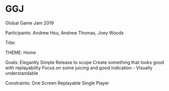 # GGJ
Global Game Jam 2019

Participants: Andrew Hsu, Andrew Thomas, Joey Woods

Title:

THEME: Home


Goals:
Elegantly Simple
Release to scope
Create something that looks good with replayability
Focus on some juicing and good indication - Visually understandable
	
Constraints:
One Screen 
Replayable 
Single Player
